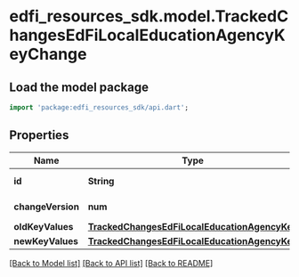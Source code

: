 # edfi_resources_sdk.model.TrackedChangesEdFiLocalEducationAgencyKeyChange

## Load the model package
```dart
import 'package:edfi_resources_sdk/api.dart';
```

## Properties
Name | Type | Description | Notes
------------ | ------------- | ------------- | -------------
**id** | **String** | Resource identifier | [optional] 
**changeVersion** | **num** | Change version | [optional] 
**oldKeyValues** | [**TrackedChangesEdFiLocalEducationAgencyKey**](TrackedChangesEdFiLocalEducationAgencyKey.md) |  | [optional] 
**newKeyValues** | [**TrackedChangesEdFiLocalEducationAgencyKey**](TrackedChangesEdFiLocalEducationAgencyKey.md) |  | [optional] 

[[Back to Model list]](../README.md#documentation-for-models) [[Back to API list]](../README.md#documentation-for-api-endpoints) [[Back to README]](../README.md)



